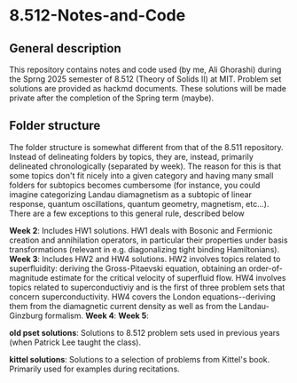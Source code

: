 # 8.512-Notes-and-Code

## General description
This repository contains notes and code used (by me, Ali Ghorashi) during the Sprng 2025 semester of 8.512 (Theory of Solids II) at MIT. Problem set solutions are provided as hackmd documents. 
These solutions will be made private after the completion of the Spring term (maybe). 

## Folder structure 
The folder structure is somewhat different from that of the 8.511 repository. Instead of delineating folders by topics, they are, instead, primarily delineated chronologically (separated by week). The reason for this is that some topics don't fit nicely into a given category and having many small folders for subtopics becomes cumbersome (for instance, you could imagine categorizing Landau diamagnetism as a subtopic of linear response, quantum oscillations, quantum geometry, magnetism, etc...). There are a few exceptions to this general rule, described below

**Week 2**: Includes HW1 solutions. HW1 deals with Bosonic and Fermionic creation and annihilation operators, in particular their properties under basis transformations (relevant in e.g. diagonalizing tight binding
Hamiltonians). 
**Week 3**: Includes HW2 and HW4 solutions. HW2 involves topics related to superfluidity: deriving the Gross-Pitaevski equation, obtaining an order-of-magnitude estimate for the critical velocity of superfluid flow. HW4 involves topics related to superconductiviy and is the first of three problem sets that concern superconductivity. HW4 covers the London equations--deriving them from the diamagnetic current density as well as from the Landau-Ginzburg formalism. 
**Week 4**: 
**Week 5**:

 **old pset solutions**: Solutions to 8.512 problem sets used in previous years (when Patrick Lee taught the class). 
 
 **kittel solutions**: Solutions to a selection of problems from Kittel's book. Primarily used for examples during recitations. 

 
